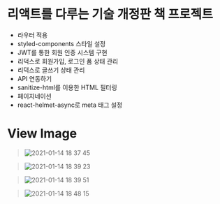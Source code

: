 # 리액트를 다루는 기술 개정판 책 프로젝트
- 라우터 적용
- styled-components 스타일 설정
- JWT를 통한 회원 인증 시스템 구현
- 리덕스로 회원가입, 로그인 폼 상태 관리
- 리덕스로 글쓰기 상태 관리
- API 연동하기
- sanitize-html를 이용한 HTML 필터링
- 페이지네이션
- react-helmet-async로 meta 태그 설정

# View Image
> ![2021-01-14 18 37 45](https://user-images.githubusercontent.com/35294456/104574504-73570580-5699-11eb-8f7f-0f8464d83897.jpg)

> ![2021-01-14 18 39 23](https://user-images.githubusercontent.com/35294456/104573421-376f7080-5698-11eb-98b6-23e7d5843204.png)

> ![2021-01-14 18 39 51](https://user-images.githubusercontent.com/35294456/104573424-376f7080-5698-11eb-9ac9-f427a3724ae8.png)

> ![2021-01-14 18 48 15](https://user-images.githubusercontent.com/35294456/104574159-12c7c880-5699-11eb-8ab9-c10cefd2f905.png)
